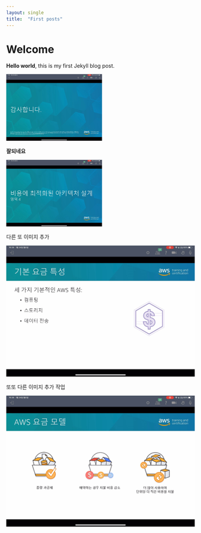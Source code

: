 ```yaml
---
layout: single
title:  "First posts"
---
```


# Welcome

**Hello world**, this is my first Jekyll blog post.

<img src="../images/2023-01-12-first/03.MP4_snapshot_01.22.40_[2022.04.04_14.34.43].jpg" alt="추가이미지" style="zoom: 25%;" />

**잘되네요**

<img src="../images/2023-01-12-first/1.jpg" alt="1" style="zoom:25%;" />



다른 또 이미지 추가



![](images/2023-01-12-first/a6a821886d2e019d5b41e282b14872710b971567.jpg)



또또 다른 이미지 추가 작업

![](images/2023-01-12-first/12c8187a994ec06c413a6ddafc1fe43f02fe9003.jpg)
